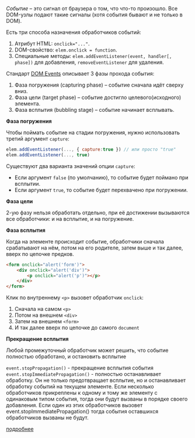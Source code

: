 _Событие_ – это сигнал от браузера о том, что что-то произошло. Все DOM-узлы подают такие сигналы (хотя события бывают и не только в DOM).

Есть три способа назначения обработчиков событий:

1. Атрибут HTML: `onclick="..."`.
2. DOM-свойство: `elem.onclick = function`.
3. Специальные методы: `elem.addEventListener(event, handler[, phase])` для добавления, `removeEventListener` для удаления.

Стандарт [DOM Events](https://www.w3.org/TR/DOM-Level-3-Events/) описывает 3 фазы прохода события:

1. Фаза погружения (capturing phase) – событие сначала идёт сверху вниз.
2. Фаза цели (target phase) – событие достигло целевого(исходного) элемента.
3. Фаза всплытия (bubbling stage) – событие начинает всплывать.

**Фаза погружения**

Чтобы поймать событие на стадии погружения, нужно использовать третий аргумент `capture`:

```javascript
elem.addEventListener(..., { capture:true }) // или просто "true"
elem.addEventListener(..., true)
```

Существуют два варианта значений опции `capture`:

- Если аргумент `false` (по умолчанию), то событие будет поймано при всплытии.
- Если аргумент `true`, то событие будет перехвачено при погружении.

**Фаза цели**

2-ую фазу нельзя обработать отдельно, при её достижении вызываются все обработчики: и на всплытие, и на погружение.

**Фаза всплытия**

Когда на элементе происходит событие, обработчики сначала срабатывают на нём, потом на его родителе, затем выше и так далее, вверх по цепочке предков.

```html
<form onclick="alert('form')">
	<div onclick="alert('div')">
		<p onclick="alert('p')"></p>
	</div>
</form>
```

Клик по внутреннему `<p>` вызовет обработчик `onclick`:
1. Сначала на самом `<p>`
2. Потом на внешнем `<div>`
3. Затем на внешнем `<form>`
4. И так далее вверх по цепочке до самого `document`

**Прекращение всплытия**

Любой промежуточный обработчик может решить, что событие полностью обработано, и остановить всплытие

`event.stopPropagation()` - прекращение всплытия события
`event.stopImmediatePropagation()` - полностью останавливает обработку. Он не только предотвращает всплытие, но и останавливает обработку событий на текущем элементе.
Если несколько обработчиков прикреплены к одному и тому же элементу с одинаковым типом события, тогда они будут вызваны в порядке своего добавления. Если один из этих обработчиков вызовет event.stopImmediatePropagation() тогда события оставшихся обработчиков вызваны не будут.

[подробнее](https://learn.javascript.ru/bubbling-and-capturing)


